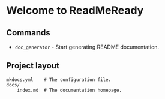 # Welcome to ReadMeReady

## Commands

* `doc_generator` - Start generating README documentation.

## Project layout

    mkdocs.yml    # The configuration file.
    docs/
        index.md  # The documentation homepage.
